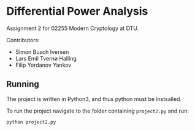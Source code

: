# Differential Power Analysis
Assignment 2 for 02255 Modern Cryptology at DTU.


Contributors:

- Simon Busch Iversen
- Lars Emil Tvernø Halling
- Filip Yordanov Yankov

## Running
The project is written in Python3, and thus python must be instsalled.

To run the project navigate to the folder containing `project2.py` and run:
```
python project2.py
```